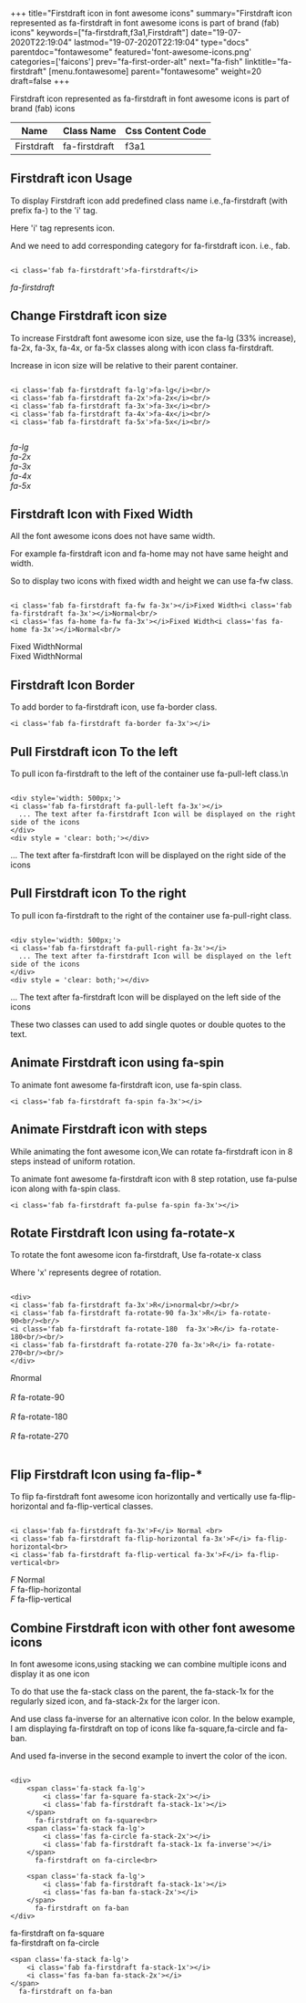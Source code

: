 +++
title="Firstdraft icon in font awesome icons"
summary="Firstdraft icon represented as fa-firstdraft in font awesome icons is part of brand (fab) icons"
keywords=["fa-firstdraft,f3a1,Firstdraft"]
date="19-07-2020T22:19:04"
lastmod="19-07-2020T22:19:04"
type="docs"
parentdoc="fontawesome"
featured='font-awesome-icons.png'
categories=['faicons']
prev="fa-first-order-alt"
next="fa-fish"
linktitle="fa-firstdraft"
[menu.fontawesome]
parent="fontawesome"
weight=20
draft=false
+++


Firstdraft icon represented as fa-firstdraft in font awesome icons is part of brand (fab) icons

<div class='table-responsive'><table class='table'><thead><tr><th>Name</th><th>Class Name</th><th>Css Content Code</th></tr></thead><tbody><tr><td>Firstdraft</td><td>fa-firstdraft</td><td>f3a1</td></tr></tbody></table></div>



## Firstdraft icon Usage

To display Firstdraft icon add predefined class name i.e.,fa-firstdraft (with prefix fa-) to the 'i' tag.

Here 'i' tag represents icon.

And we need to add corresponding category for fa-firstdraft icon. i.e., fab.


```

<i class='fab fa-firstdraft'>fa-firstdraft</i>
```

<i class='fab fa-firstdraft'>fa-firstdraft</i>




## Change Firstdraft icon size
To increase Firstdraft font awesome icon size, use the fa-lg (33% increase), fa-2x, fa-3x, fa-4x, or fa-5x classes along with icon class fa-firstdraft.

Increase in icon size will be relative to their parent container. 

```

<i class='fab fa-firstdraft fa-lg'>fa-lg</i><br/>
<i class='fab fa-firstdraft fa-2x'>fa-2x</i><br/>
<i class='fab fa-firstdraft fa-3x'>fa-3x</i><br/>
<i class='fab fa-firstdraft fa-4x'>fa-4x</i><br/>
<i class='fab fa-firstdraft fa-5x'>fa-5x</i><br/>
            
```

<i class='fab fa-firstdraft fa-lg'>fa-lg</i><br/>
<i class='fab fa-firstdraft fa-2x'>fa-2x</i><br/>
<i class='fab fa-firstdraft fa-3x'>fa-3x</i><br/>
<i class='fab fa-firstdraft fa-4x'>fa-4x</i><br/>
<i class='fab fa-firstdraft fa-5x'>fa-5x</i><br/>
            



## Firstdraft Icon with Fixed Width 

All the font awesome icons does not have same width.

For example fa-firstdraft icon and fa-home may not have same height and width.

So to display two icons with fixed width and height we can use fa-fw class.


```

<i class='fab fa-firstdraft fa-fw fa-3x'></i>Fixed Width<i class='fab fa-firstdraft fa-3x'></i>Normal<br/>
<i class='fas fa-home fa-fw fa-3x'></i>Fixed Width<i class='fas fa-home fa-3x'></i>Normal<br/>
```

<i class='fab fa-firstdraft fa-fw fa-3x'></i>Fixed Width<i class='fab fa-firstdraft fa-3x'></i>Normal<br/>
<i class='fas fa-home fa-fw fa-3x'></i>Fixed Width<i class='fas fa-home fa-3x'></i>Normal<br/>



## Firstdraft Icon Border 

To add border to fa-firstdraft icon, use fa-border class.


```
<i class='fab fa-firstdraft fa-border fa-3x'></i>

```
<i class='fab fa-firstdraft fa-border fa-3x'></i>





## Pull Firstdraft icon To the left

To pull icon fa-firstdraft to the left of the container use fa-pull-left class.\n

```

<div style='width: 500px;'>
<i class='fab fa-firstdraft fa-pull-left fa-3x'></i>
  ... The text after fa-firstdraft Icon will be displayed on the right side of the icons
</div>
<div style = 'clear: both;'></div>
```

<div style='width: 500px;'>
<i class='fab fa-firstdraft fa-pull-left fa-3x'></i>
  ... The text after fa-firstdraft Icon will be displayed on the right side of the icons
</div>
<div style = 'clear: both;'></div>




## Pull Firstdraft icon To the right
To pull icon fa-firstdraft to the right of the container use fa-pull-right class.

```

<div style='width: 500px;'>
<i class='fab fa-firstdraft fa-pull-right fa-3x'></i>
  ... The text after fa-firstdraft Icon will be displayed on the left side of the icons
</div>
<div style = 'clear: both;'></div>
```

<div style='width: 500px;'>
<i class='fab fa-firstdraft fa-pull-right fa-3x'></i>
  ... The text after fa-firstdraft Icon will be displayed on the left side of the icons
</div>
<div style = 'clear: both;'></div>

These two classes can used to add single quotes or double quotes to the text.


## Animate Firstdraft icon using fa-spin
To animate font awesome fa-firstdraft icon, use fa-spin class.

```
<i class='fab fa-firstdraft fa-spin fa-3x'></i>
```
<i class='fab fa-firstdraft fa-spin fa-3x'></i>




## Animate Firstdraft icon with steps
While animating the font awesome icon,We can rotate fa-firstdraft icon in 8 steps instead of uniform rotation.

To animate font awesome fa-firstdraft icon with 8 step rotation, use fa-pulse icon along with fa-spin class.


```
<i class='fab fa-firstdraft fa-pulse fa-spin fa-3x'></i>

```
<i class='fab fa-firstdraft fa-pulse fa-spin fa-3x'></i>





## Rotate Firstdraft Icon using fa-rotate-x
To rotate the font awesome icon fa-firstdraft, Use fa-rotate-x class

Where 'x' represents degree of rotation.


```

<div>
<i class='fab fa-firstdraft fa-3x'>R</i>normal<br/><br/>
<i class='fab fa-firstdraft fa-rotate-90 fa-3x'>R</i> fa-rotate-90<br/><br/> 
<i class='fab fa-firstdraft fa-rotate-180  fa-3x'>R</i> fa-rotate-180<br/><br/> 
<i class='fab fa-firstdraft fa-rotate-270 fa-3x'>R</i> fa-rotate-270<br/><br/>
</div>
```

<div>
<i class='fab fa-firstdraft fa-3x'>R</i>normal<br/><br/>
<i class='fab fa-firstdraft fa-rotate-90 fa-3x'>R</i> fa-rotate-90<br/><br/> 
<i class='fab fa-firstdraft fa-rotate-180  fa-3x'>R</i> fa-rotate-180<br/><br/> 
<i class='fab fa-firstdraft fa-rotate-270 fa-3x'>R</i> fa-rotate-270<br/><br/>
</div>




## Flip Firstdraft Icon using fa-flip-*
To flip fa-firstdraft font awesome icon horizontally and vertically use fa-flip-horizontal and fa-flip-vertical classes. 

```

<i class='fab fa-firstdraft fa-3x'>F</i> Normal <br>
<i class='fab fa-firstdraft fa-flip-horizontal fa-3x'>F</i> fa-flip-horizontal<br>
<i class='fab fa-firstdraft fa-flip-vertical fa-3x'>F</i> fa-flip-vertical<br>
```

<i class='fab fa-firstdraft fa-3x'>F</i> Normal <br>
<i class='fab fa-firstdraft fa-flip-horizontal fa-3x'>F</i> fa-flip-horizontal<br>
<i class='fab fa-firstdraft fa-flip-vertical fa-3x'>F</i> fa-flip-vertical<br>




## Combine Firstdraft icon with other font awesome icons
In font awesome icons,using stacking we can combine multiple icons and display it as one icon 

To do that use the fa-stack class on the parent, the fa-stack-1x for the regularly sized icon, and fa-stack-2x for the larger icon.

And use class fa-inverse for an alternative icon color. 
In the below example, I am displaying fa-firstdraft on top of icons like fa-square,fa-circle and fa-ban.

And used fa-inverse in the second example to invert the color of the icon.

```

<div>
    <span class='fa-stack fa-lg'>
        <i class='far fa-square fa-stack-2x'></i>
        <i class='fab fa-firstdraft fa-stack-1x'></i>
    </span>
      fa-firstdraft on fa-square<br>
    <span class='fa-stack fa-lg'>
        <i class='fas fa-circle fa-stack-2x'></i>
        <i class='fab fa-firstdraft fa-stack-1x fa-inverse'></i>
    </span>
      fa-firstdraft on fa-circle<br>

    <span class='fa-stack fa-lg'>
        <i class='fab fa-firstdraft fa-stack-1x'></i>
        <i class='fas fa-ban fa-stack-2x'></i>
    </span>
      fa-firstdraft on fa-ban
</div>
```

<div>
    <span class='fa-stack fa-lg'>
        <i class='far fa-square fa-stack-2x'></i>
        <i class='fab fa-firstdraft fa-stack-1x'></i>
    </span>
      fa-firstdraft on fa-square<br>
    <span class='fa-stack fa-lg'>
        <i class='fas fa-circle fa-stack-2x'></i>
        <i class='fab fa-firstdraft fa-stack-1x fa-inverse'></i>
    </span>
      fa-firstdraft on fa-circle<br>

    <span class='fa-stack fa-lg'>
        <i class='fab fa-firstdraft fa-stack-1x'></i>
        <i class='fas fa-ban fa-stack-2x'></i>
    </span>
      fa-firstdraft on fa-ban
</div>






